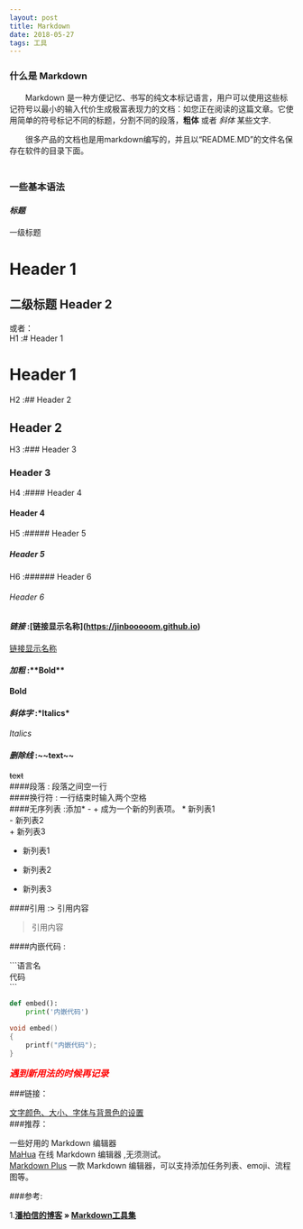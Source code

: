 ```yaml
---
layout: post
title: Markdown
date: 2018-05-27 
tags: 工具    
---
```



### 什么是 Markdown

　　Markdown 是一种方便记忆、书写的纯文本标记语言，用户可以使用这些标记符号以最小的输入代价生成极富表现力的文档：如您正在阅读的这篇文章。它使用简单的符号标记不同的标题，分割不同的段落，**粗体** 或者 *斜体* 某些文字.

　　很多产品的文档也是用markdown编写的，并且以“README.MD”的文件名保存在软件的目录下面。               
　　

### 一些基本语法  
#### *标题*

一级标题


Header 1
===
二级标题
Header 2
---
或者：  
H1 :# Header 1   
# Header 1
H2 :## Header 2    
## Header 2
H3 :### Header 3
### Header 3
H4 :#### Header 4  
#### Header 4 
H5 :##### Header 5     
##### Header 5 
H6 :###### Header 6     
###### Header 6
#### *链接* :\[链接显示名称](https://jinbooooom.github.io)
[链接显示名称](https://jinbooooom.github.io)        
#### *加粗* :\*\*Bold**
**Bold**  
#### *斜体字* :\*Italics*
*Italics*  
#### *删除线* :\~~text~~
~~text~~  
####段落 : 段落之间空一行           
####换行符 : 一行结束时输入两个空格           
####无序列表 :添加\* - + 成为一个新的列表项。 
\* 新列表1  
\- 新列表2  
\+ 新列表3

* 新列表1
- 新列表2
+ 新列表3

####引用 :\> 引用内容 
> 引用内容

####内嵌代码 : 

\```语言名  
代码  
\```
```python
def embed():
    print('内嵌代码')
```
```c
void embed()
{
    printf("内嵌代码");
}
```

***<font color=red size=3 face=“黑体”>遇到新用法的时候再记录</font>***

###链接：

<font face="微软雅黑">[文字颜色、大小、字体与背景色的设置](https://blog.csdn.net/SimonITer/article/details/52249694)</font>  
###推荐：

一些好用的 Markdown 编辑器  
[MaHua](http://mahua.jser.me/?utm_source=mindstore.io) 在线 Markdown 编辑器 ,无须测试。  
[Markdown Plus](http://mdp.tylingsoft.com/) 一款 Markdown 编辑器，可以支持添加任务列表、emoji、流程图等。

###参考:

1.**[潘柏信的博客](http://baixin) » [Markdown工具集](http://baixin.io/2016/11/markdownTool/)**  

